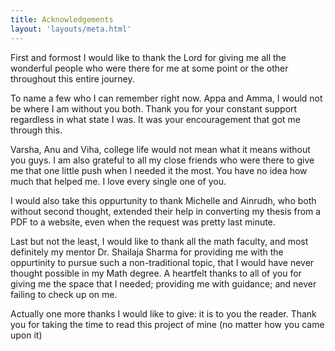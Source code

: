 ```yaml
---
title: Acknowledgements
layout: 'layouts/meta.html'
---
```


First and formost I would like to thank the Lord for giving me all the wonderful people who were there for me at some point or the other throughout this entire journey. 

To name a few who I can remember right now. Appa and Amma, I would not be where I am without you both. Thank you for your constant support regardless in what state I was. It was your encouragement that got me through this. 

Varsha, Anu and Viha, college life would not mean what it means without you guys. I am also grateful to all my close friends who were there to give me that one little push when I needed it the most. You have no idea how much that helped me. I love every single one of you. 

I would also take this oppurtunity to thank Michelle and Ainrudh, who both without second thought, extended their help in converting my thesis from a PDF to a website, even when the request was pretty last minute. 

Last but not the least, I would like to thank all the math faculty, and most definitely my mentor Dr. Shailaja Sharma for providing me with the oppurtinity to pursue such a non-traditional topic, that I would have never thought possible in my Math degree. A heartfelt thanks to all of you for giving me the space that I needed; providing me with guidance; and never failing to check up on me. 

Actually one more thanks I would like to give: it is to you the reader. Thank you for taking the time to read this project of mine (no matter how you came upon it)


